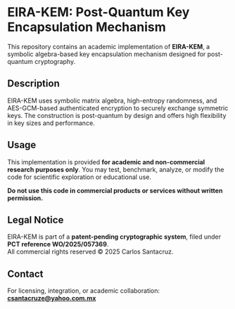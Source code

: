 # EIRA-KEM: Post-Quantum Key Encapsulation Mechanism

This repository contains an academic implementation of **EIRA-KEM**, a symbolic algebra-based key encapsulation mechanism designed for post-quantum cryptography.

## Description

EIRA-KEM uses symbolic matrix algebra, high-entropy randomness, and AES-GCM-based authenticated encryption to securely exchange symmetric keys. The construction is post-quantum by design and offers high flexibility in key sizes and performance.

## Usage

This implementation is provided **for academic and non-commercial research purposes only**. You may test, benchmark, analyze, or modify the code for scientific exploration or educational use.

**Do not use this code in commercial products or services without written permission.**

## Legal Notice

EIRA-KEM is part of a **patent-pending cryptographic system**, filed under **PCT reference WO/2025/057369**.  
All commercial rights reserved © 2025 Carlos Santacruz.

## Contact

For licensing, integration, or academic collaboration:
**csantacruze@yahoo.com.mx**
